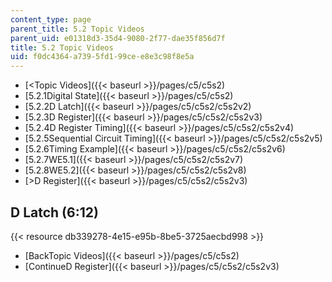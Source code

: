 ```yaml
---
content_type: page
parent_title: 5.2 Topic Videos
parent_uid: e01318d3-35d4-9080-2f77-dae35f856d7f
title: 5.2 Topic Videos
uid: f0dc4364-a739-5fd1-99ce-e8e3c98f8e5a
---
```


*   [<Topic Videos]({{< baseurl >}}/pages/c5/c5s2)
*   [5.2.1Digital State]({{< baseurl >}}/pages/c5/c5s2)
*   [5.2.2D Latch]({{< baseurl >}}/pages/c5/c5s2/c5s2v2)
*   [5.2.3D Register]({{< baseurl >}}/pages/c5/c5s2/c5s2v3)
*   [5.2.4D Register Timing]({{< baseurl >}}/pages/c5/c5s2/c5s2v4)
*   [5.2.5Sequential Circuit Timing]({{< baseurl >}}/pages/c5/c5s2/c5s2v5)
*   [5.2.6Timing Example]({{< baseurl >}}/pages/c5/c5s2/c5s2v6)
*   [5.2.7WE5.1]({{< baseurl >}}/pages/c5/c5s2/c5s2v7)
*   [5.2.8WE5.2]({{< baseurl >}}/pages/c5/c5s2/c5s2v8)
*   [\>D Register]({{< baseurl >}}/pages/c5/c5s2/c5s2v3)

D Latch (6:12)
--------------

{{< resource db339278-4e15-e95b-8be5-3725aecbd998 >}}

*   [BackTopic Videos]({{< baseurl >}}/pages/c5/c5s2)
*   [ContinueD Register]({{< baseurl >}}/pages/c5/c5s2/c5s2v3)